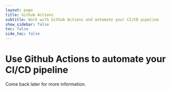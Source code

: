 ```yaml
---
layout: page
title: Github Actions
subtitle: Work with Github Actions and automate your CI/CD pipeline
show_sidebar: false
toc: false
side_toc: false
---
```


# Use Github Actions to automate your CI/CD pipeline

Come back later for more information.